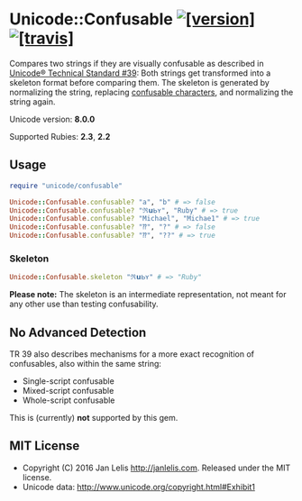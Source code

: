 # Unicode::Confusable [![[version]](https://badge.fury.io/rb/unicode-confusable.svg)](http://badge.fury.io/rb/unicode-confusable)  [![[travis]](https://travis-ci.org/janlelis/unicode-confusable.png)](https://travis-ci.org/janlelis/unicode-confusable)

Compares two strings if they are visually confusable as described in [Unicode® Technical Standard #39](http://www.unicode.org/reports/tr39/#Confusable_Detection): Both strings get transformed into a skeleton format before comparing them. The skeleton is generated by normalizing the string, replacing [confusable characters](ftp://ftp.unicode.org/Public/security/8.0.0/confusables.txt), and normalizing the string again.

Unicode version: **8.0.0**

Supported Rubies: **2.3**, **2.2**

## Usage

```ruby
require "unicode/confusable"

Unicode::Confusable.confusable? "a", "b" # => false
Unicode::Confusable.confusable? "ℜ𝘂ᖯʏ", "Ruby" # => true
Unicode::Confusable.confusable? "Michael", "Michae1" # => true
Unicode::Confusable.confusable? "⁇", "?" # => false
Unicode::Confusable.confusable? "⁇", "??" # => true
```

### Skeleton

```ruby
Unicode::Confusable.skeleton "ℜ𝘂ᖯʏ" # => "Ruby"
```

**Please note:** The skeleton is an intermediate representation, not meant for any other use than testing confusability.

## No Advanced Detection

TR 39 also describes mechanisms for a more exact recognition of confusables, also within the same string:

- Single-script confusable
- Mixed-script confusable
- Whole-script confusable

This is (currently) **not** supported by this gem.

## MIT License

- Copyright (C) 2016 Jan Lelis <http://janlelis.com>. Released under the MIT license.
- Unicode data: http://www.unicode.org/copyright.html#Exhibit1
